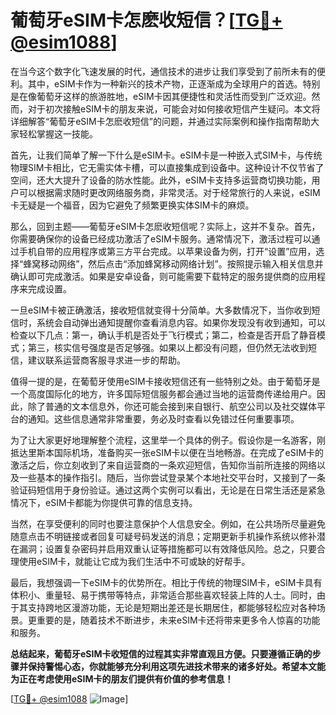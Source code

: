 # 葡萄牙eSIM卡怎麽收短信？[[TG💪+ @esim1088](https://t.me/s/esim1088)]

在当今这个数字化飞速发展的时代，通信技术的进步让我们享受到了前所未有的便利。其中，eSIM卡作为一种新兴的技术产物，正逐渐成为全球用户的首选。特别是在像葡萄牙这样的旅游胜地，eSIM卡因其便捷性和灵活性而受到广泛欢迎。然而，对于初次接触eSIM卡的朋友来说，可能会对如何接收短信产生疑问。本文将详细解答“葡萄牙eSIM卡怎麽收短信”的问题，并通过实际案例和操作指南帮助大家轻松掌握这一技能。

首先，让我们简单了解一下什么是eSIM卡。eSIM卡是一种嵌入式SIM卡，与传统物理SIM卡相比，它无需实体卡槽，可以直接集成到设备中。这种设计不仅节省了空间，还大大提升了设备的防水性能。此外，eSIM卡支持多运营商切换功能，用户可以根据需求随时更改网络服务商，非常灵活。对于经常旅行的人来说，eSIM卡无疑是一个福音，因为它避免了频繁更换实体SIM卡的麻烦。

那么，回到主题——葡萄牙eSIM卡怎麽收短信呢？实际上，这并不复杂。首先，你需要确保你的设备已经成功激活了eSIM卡服务。通常情况下，激活过程可以通过手机自带的应用程序或第三方平台完成。以苹果设备为例，打开“设置”应用，选择“蜂窝移动网络”，然后点击“添加蜂窝移动网络计划”。按照提示输入相关信息并确认即可完成激活。如果是安卓设备，则可能需要下载特定的服务提供商的应用程序来完成设置。

一旦eSIM卡被正确激活，接收短信就变得十分简单。大多数情况下，当你收到短信时，系统会自动弹出通知提醒你查看消息内容。如果你发现没有收到通知，可以检查以下几点：第一，确认手机是否处于飞行模式；第二，检查是否开启了静音模式；第三，核实信号强度是否足够强。如果以上都没有问题，但仍然无法收到短信，建议联系运营商客服寻求进一步的帮助。

值得一提的是，在葡萄牙使用eSIM卡接收短信还有一些特别之处。由于葡萄牙是一个高度国际化的地方，许多国际短信服务都会通过当地的运营商传递给用户。因此，除了普通的文本信息外，你还可能会接到来自银行、航空公司以及社交媒体平台的通知。这些信息通常非常重要，务必及时查看以免错过任何重要事项。

为了让大家更好地理解整个流程，这里举一个具体的例子。假设你是一名游客，刚抵达里斯本国际机场，准备购买一张eSIM卡以便在当地畅游。在完成了eSIM卡的激活之后，你立刻收到了来自运营商的一条欢迎短信，告知你当前所连接的网络以及一些基本的操作指引。随后，当你尝试登录某个本地社交平台时，又接到了一条验证码短信用于身份验证。通过这两个实例可以看出，无论是在日常生活还是紧急情况下，eSIM卡都能为你提供可靠的信息支持。

当然，在享受便利的同时也要注意保护个人信息安全。例如，在公共场所尽量避免随意点击不明链接或者回复可疑号码发送的消息；定期更新手机操作系统以修补潜在漏洞；设置复杂密码并启用双重认证等措施都可以有效降低风险。总之，只要合理使用eSIM卡，就能让它成为我们生活中不可或缺的好帮手。

最后，我想强调一下eSIM卡的优势所在。相比于传统的物理SIM卡，eSIM卡具有体积小、重量轻、易于携带等特点，非常适合那些喜欢轻装上阵的人士。同时，由于其支持跨地区漫游功能，无论是短期出差还是长期居住，都能够轻松应对各种场景。更重要的是，随着技术不断进步，未来eSIM卡还将带来更多令人惊喜的功能和服务。

**总结起来，葡萄牙eSIM卡收短信的过程其实非常直观且方便。只要遵循正确的步骤并保持警惕心态，你就能够充分利用这项先进技术带来的诸多好处。希望本文能为正在考虑使用eSIM卡的朋友们提供有价值的参考信息！**

[[TG💪+ @esim1088](https://t.me/s/esim1088) ![Image](https://i.postimg.cc/4NQfJmqS/Snipaste-2025-05-13-00-14-12.png)]